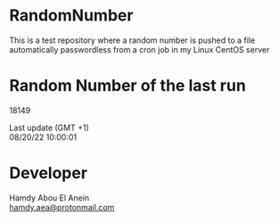 # RandomNumber    
This is a test repository where a random number is pushed to a file automatically passwordless from a cron job in my Linux CentOS server    
# Random Number of the last run   
18149
      
Last update (GMT +1)    
08/20/22 10:00:01
# Developer    
Hamdy Abou El Anein   
hamdy.aea@protonmail.com

